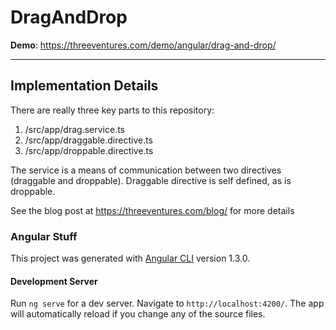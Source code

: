 # DragAndDrop
**Demo**: https://threeventures.com/demo/angular/drag-and-drop/

-----

## Implementation Details
There are really three key parts to this repository:
1. /src/app/drag.service.ts
2. /src/app/draggable.directive.ts
3. /src/app/droppable.directive.ts


The service is a means of communication between two directives (draggable and droppable). Draggable directive is self defined, as is droppable.

See the blog post at https://threeventures.com/blog/ for more details


### Angular Stuff
This project was generated with [Angular CLI](https://github.com/angular/angular-cli) version 1.3.0.

#### Development Server
Run `ng serve` for a dev server. Navigate to `http://localhost:4200/`. The app will automatically reload if you change any of the source files.


